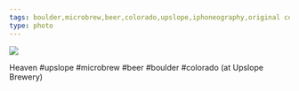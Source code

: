 ```yaml
---
tags: boulder,microbrew,beer,colorado,upslope,iphoneography,original content
type: photo
---
```

<img src="http://25.media.tumblr.com/a4e92ea7c29795065dbf5b8a701421c5/tumblr_mnj00lKRmo1rdkc0do1_1280.jpg" />

Heaven #upslope #microbrew #beer #boulder #colorado  (at Upslope Brewery)
